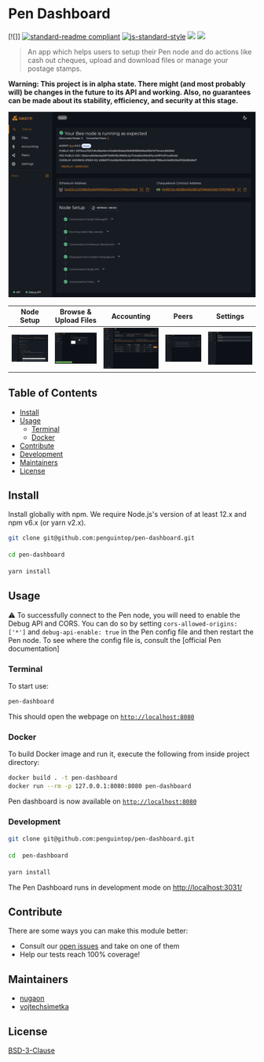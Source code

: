 # Pen Dashboard

[![]]
[![standard-readme compliant](https://img.shields.io/badge/standard--readme-OK-brightgreen.svg?style=flat-square)](https://github.com/RichardLitt/standard-readme)
[![js-standard-style](https://img.shields.io/badge/code%20style-standard-brightgreen.svg?style=flat-square)](https://github.com/feross/standard)
![](https://img.shields.io/badge/npm-%3E%3D6.0.0-orange.svg?style=flat-square)
![](https://img.shields.io/badge/Node.js-%3E%3D10.0.0-orange.svg?style=flat-square)

> An app which helps users to setup their Pen node and do actions like cash out cheques, upload and download files or manage your postage stamps.

**Warning: This project is in alpha state. There might (and most probably will) be changes in the future to its API and working. Also, no guarantees can be made about its stability, efficiency, and security at this stage.**

![Status page](/ui_samples/status.png)

| Node Setup | Browse & Upload Files | Accounting | Peers | Settings |
|-------|---------|-------|----------|------|
| ![Setup](/ui_samples/node_setup.png) | ![Files](/ui_samples/file_upload.png) | ![Accounting](/ui_samples/accounting.png) | ![Peers](/ui_samples/peers.png) | ![Settings](/ui_samples/settings.png) |


## Table of Contents

- [Install](#install)
- [Usage](#usage)
    - [Terminal](#terminal)
    - [Docker](#docker)
- [Contribute](#contribute)
- [Development](#development)
- [Maintainers](#maintainers)
- [License](#license)

## Install

Install globally with npm. We require Node.js's version of at least 12.x and npm v6.x (or yarn v2.x).

```sh
git clone git@github.com:penguintop/pen-dashboard.git

cd pen-dashboard

yarn install
```

## Usage

:warning: To successfully connect to the Pen node, you will need to enable the Debug API and CORS. You can do so by setting `cors-allowed-origins: ['*']` and `debug-api-enable: true` in the Pen config file and then restart the Pen node. To see where the config file is, consult the [official Pen documentation]

### Terminal

To start use:
```sh
pen-dashboard
```

This should open the webpage on [`http://localhost:8080`](http://localhost:8080)

### Docker

To build Docker image and run it, execute the following from inside project directory:

```sh
docker build . -t pen-dashboard
docker run --rm -p 127.0.0.1:8080:8080 pen-dashboard
```

Pen dashboard is now available on [`http://localhost:8080`](http://localhost:8080)

### Development

```sh
git clone git@github.com:penguintop/pen-dashboard.git

cd  pen-dashboard

yarn install
```

The Pen Dashboard runs in development mode on [http://localhost:3031/](http://localhost:3031/)

## Contribute

There are some ways you can make this module better:

- Consult our [open issues](https://github.com/penguintop/pen-dashboard/issues) and take on one of them
- Help our tests reach 100% coverage!

## Maintainers

- [nugaon](https://github.com/nugaon)
- [vojtechsimetka](https://github.com/vojtechsimetka)

## License

[BSD-3-Clause](./LICENSE)
